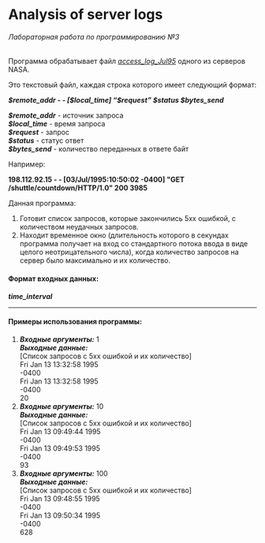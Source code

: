 # Analysis of server logs
###### Лабораторная работа по программированию №3

Программа обрабатывает файл [_access_log_Jul95_](https://drive.google.com/file/d/1jjzMocc0Rn9TqkK_51Oo93Fy78KYnm2i/view) одного из серверов NASA.  

Это текстовый файл, каждая строка которого имеет следующий формат:  

___\$remote_addr - - [\$local_time] “\$request” \$status \$bytes_send___  

___\$remote_addr___ - источник запроса  
___\$local_time___ - время запроса  
___\$request___ - запрос  
___\$status___ - статус ответ  
___\$bytes_send___ - количество переданных в ответе байт  

Например:  

__198.112.92.15 - - [03/Jul/1995:10:50:02 -0400] "GET /shuttle/countdown/HTTP/1.0" 200 3985__  

Данная программа:  
1. Готовит список запросов, которые закончились 5xx ошибкой, с количеством неудачных запросов.
2. Находит временное окно (длительность которого в секундах программа получает на вход со стандартного потока ввода в виде целого неотрицательного числа), когда количество запросов на сервер было максимально и их количество.  

#### Формат входных данных:
___time_interval___

---
#### Примеры использования программы:
1. ___Входные аргументы:___ 1  
___Выходные данные:___  
[Список запросов с 5xx ошибкой и их количество]  
Fri Jan 13 13:32:58 1995  
 -0400  
Fri Jan 13 13:32:58 1995  
 -0400  
20  
2. ___Входные аргументы:___ 10  
___Выходные данные:___  
[Список запросов с 5xx ошибкой и их количество]  
Fri Jan 13 09:49:44 1995  
 -0400  
Fri Jan 13 09:49:53 1995  
 -0400  
93  
1. ___Входные аргументы:___ 100  
___Выходные данные:___  
[Список запросов с 5xx ошибкой и их количество]  
Fri Jan 13 09:48:55 1995  
 -0400  
Fri Jan 13 09:50:34 1995  
 -0400  
628
